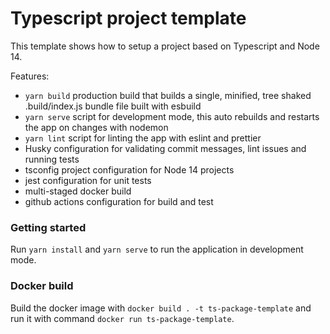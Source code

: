 # Typescript project template

This template shows how to setup a project based on Typescript and Node 14.

Features:

- `yarn build` production build that builds a single, minified, tree shaked .build/index.js bundle file built with esbuild
- `yarn serve` script for development mode, this auto rebuilds and restarts the app on changes with nodemon
- `yarn lint` script for linting the app with eslint and prettier
- Husky configuration for validating commit messages, lint issues and running tests
- tsconfig project configuration for Node 14 projects
- jest configuration for unit tests
- multi-staged docker build
- github actions configuration for build and test

### Getting started

Run `yarn install` and `yarn serve` to run the application in development mode.

### Docker build

Build the docker image with `docker build . -t ts-package-template` and run it with command `docker run ts-package-template`.
